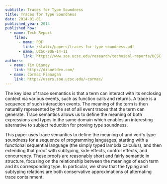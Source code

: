 ```yaml
---
subtitle: Traces for Type Soundness
title: Traces for Type Soundness
date: 2014-01-01
published_year: 2014
published_how:
  - name: Tech Report
    files:
      - name: PDF
        link: /static/papers/traces-for-type-soundness.pdf
      - name: UCSC-SOE-14-11
        link: https://www.soe.ucsc.edu/research/technical-reports/UCSC-SOE-14-11
authors:
  - name: Tim Disney
    link: http://disnetdev.com/
  - name: Cormac Flanagan
    link: http://users.soe.ucsc.edu/~cormac/
---
```


The key idea of trace semantics is that a term can interact with its enclosing context via various events, such as function calls and returns. A trace is a sequence of such interaction events. The meaning of the term is then naturally represented by the set of all event traces that the term can generate. Trace semantics allows us to define the meaning of both expressions and types in the same domain which enables an interesting alternative to subject reduction for proving type soundness.

This paper uses trace semantics to define the meaning of and verify type soundness for a sequence of programming languages, starting with a functional sequential language (the simply typed lambda calculus), and then extending that proof with subtyping, side effects, control effects, and concurrency. These proofs are reasonably short and fairly semantic in structure, focusing on the relationship between the meanings of each term and its corresponding type. In particular, we show that the typing and subtyping relations are both conservative approximations of alternating trace containment.

